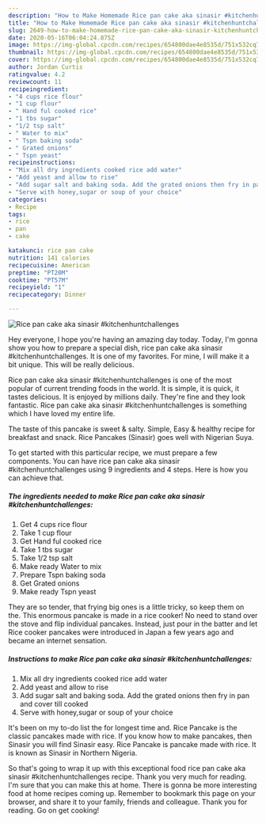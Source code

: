 ```yaml
---
description: "How to Make Homemade Rice pan cake aka sinasir #kitchenhuntchallenges"
title: "How to Make Homemade Rice pan cake aka sinasir #kitchenhuntchallenges"
slug: 2649-how-to-make-homemade-rice-pan-cake-aka-sinasir-kitchenhuntchallenges
date: 2020-05-16T06:04:24.875Z
image: https://img-global.cpcdn.com/recipes/654800dae4e8535d/751x532cq70/rice-pan-cake-aka-sinasir-kitchenhuntchallenges-recipe-main-photo.jpg
thumbnail: https://img-global.cpcdn.com/recipes/654800dae4e8535d/751x532cq70/rice-pan-cake-aka-sinasir-kitchenhuntchallenges-recipe-main-photo.jpg
cover: https://img-global.cpcdn.com/recipes/654800dae4e8535d/751x532cq70/rice-pan-cake-aka-sinasir-kitchenhuntchallenges-recipe-main-photo.jpg
author: Jordan Curtis
ratingvalue: 4.2
reviewcount: 11
recipeingredient:
- "4 cups rice flour"
- "1 cup flour"
- " Hand ful cooked rice"
- "1 tbs sugar"
- "1/2 tsp salt"
- " Water to mix"
- " Tspn baking soda"
- " Grated onions"
- " Tspn yeast"
recipeinstructions:
- "Mix all dry ingredients cooked rice add water"
- "Add yeast and allow to rise"
- "Add sugar salt and baking soda. Add the grated onions then fry in pan and cover till cooked"
- "Serve with honey,sugar or soup of your choice"
categories:
- Recipe
tags:
- rice
- pan
- cake

katakunci: rice pan cake 
nutrition: 141 calories
recipecuisine: American
preptime: "PT20M"
cooktime: "PT57M"
recipeyield: "1"
recipecategory: Dinner

---
```



![Rice pan cake aka sinasir #kitchenhuntchallenges](https://img-global.cpcdn.com/recipes/654800dae4e8535d/751x532cq70/rice-pan-cake-aka-sinasir-kitchenhuntchallenges-recipe-main-photo.jpg)

Hey everyone, I hope you're having an amazing day today. Today, I'm gonna show you how to prepare a special dish, rice pan cake aka sinasir #kitchenhuntchallenges. It is one of my favorites. For mine, I will make it a bit unique. This will be really delicious.

Rice pan cake aka sinasir #kitchenhuntchallenges is one of the most popular of current trending foods in the world. It is simple, it is quick, it tastes delicious. It is enjoyed by millions daily. They're fine and they look fantastic. Rice pan cake aka sinasir #kitchenhuntchallenges is something which I have loved my entire life.

The taste of this pancake is sweet &amp; salty. Simple, Easy &amp; healthy recipe for breakfast and snack. Rice Pancakes (Sinasir) goes well with Nigerian Suya.


To get started with this particular recipe, we must prepare a few components. You can have rice pan cake aka sinasir #kitchenhuntchallenges using 9 ingredients and 4 steps. Here is how you can achieve that.

<!--inarticleads1-->

##### The ingredients needed to make Rice pan cake aka sinasir #kitchenhuntchallenges:

1. Get 4 cups rice flour
1. Take 1 cup flour
1. Get  Hand ful cooked rice
1. Take 1 tbs sugar
1. Take 1/2 tsp salt
1. Make ready  Water to mix
1. Prepare  Tspn baking soda
1. Get  Grated onions
1. Make ready  Tspn yeast


They are so tender, that frying big ones is a little tricky, so keep them on the. This enormous pancake is made in a rice cooker! No need to stand over the stove and flip individual pancakes. Instead, just pour in the batter and let Rice cooker pancakes were introduced in Japan a few years ago and became an internet sensation. 

<!--inarticleads2-->

##### Instructions to make Rice pan cake aka sinasir #kitchenhuntchallenges:

1. Mix all dry ingredients cooked rice add water
1. Add yeast and allow to rise
1. Add sugar salt and baking soda. Add the grated onions then fry in pan and cover till cooked
1. Serve with honey,sugar or soup of your choice


It&#39;s been on my to-do list the for longest time and. Rice Pancake is the classic pancakes made with rice. If you know how to make pancakes, then Sinasir you will find Sinasir easy. Rice Pancake is pancake made with rice. It is known as Sinasir in Northern Nigeria. 

So that's going to wrap it up with this exceptional food rice pan cake aka sinasir #kitchenhuntchallenges recipe. Thank you very much for reading. I'm sure that you can make this at home. There is gonna be more interesting food at home recipes coming up. Remember to bookmark this page on your browser, and share it to your family, friends and colleague. Thank you for reading. Go on get cooking!
